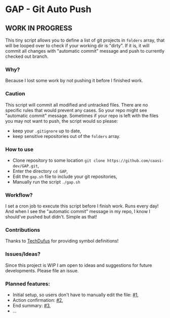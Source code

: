 # GAP - Git Auto Push

## WORK IN PROGRESS

This tiny script allows you to define a list of git projects in `folders` array, that will be looped over to check if your working dir is "dirty".
If it is, it will commit all changes with "automatic commit" message and push to currently checked out branch.

### Why?

Because I lost some work by not pushing it before I finished work.

### Caution

This script will commit all modified and untracked files. There are no specific rules that would prevent any cases. So your repo might see "automatic commit" message.
Sometimes if your repo is left with the files you may not want to push, the script would so please:

- keep your `.gitignore` up to date,
- keep sensitive repositories out of the `folders` array.

### How to use

- Clone repository to some location `git clone https://github.com/caasi-dev/GAP.git`,
- Enter the directory `cd GAP`,
- Edit the `gap.sh` file to include your git repositories,
- Manually run the script `./gap.sh`

### Workflow?

I set a cron job to execute this script before I finish work. Runs every day! And when I see the "automatic commit" message in my repo, I know I should've pushed but didn't. Simple as that!

### Contributions

Thanks to [TechDufus](https://github.com/TechDufus) for providing symbol definitions!

### Issues/Ideas?

Since this project is WIP I am open to ideas and suggestions for future developments. Please file an issue.

### Planned features:

- Initial setup, so users don't have to manually edit the file: [#1](https://github.com/caasi-dev/GAP/issues/1),
- Action confirmation: [#2](https://github.com/caasi-dev/GAP/issues/2),
- End summary: [#3](https://github.com/caasi-dev/GAP/issues/3),
- ...
